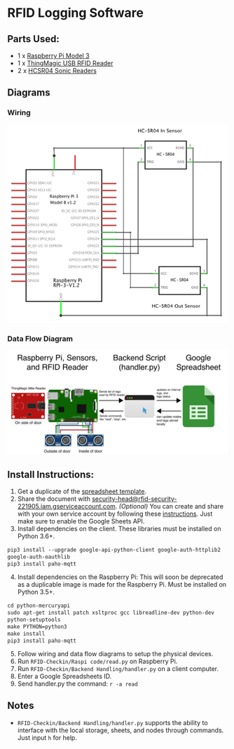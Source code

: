# RFID Logging Software 

## Parts Used:
* 1 x [Raspberry Pi Model 3](https://www.raspberrypi.org/products/raspberry-pi-3-model-b/)
* 1 x [ThingMagic USB RFID Reader](https://www.atlasrfidstore.com/thingmagic-usb-plus-rfid-reader/)
* 2 x [HCSR04 Sonic Readers](https://www.sparkfun.com/products/13959)

## Diagrams
### Wiring
![wiring diagram](https://github.com/hermlerARC/rfidpi/blob/master/Diagrams/Sensor%20Wiring.png?raw=true)
### Data Flow Diagram
![data flow diagram](https://github.com/hermlerARC/rfidpi/blob/master/Diagrams/Data%20Flow%20Diagram.jpg?raw=true)
## Install Instructions:
1. Get a duplicate of the [spreadsheet template](https://docs.google.com/spreadsheets/d/1U1NcnHXWjDb0NeJ3oTpLPU2vhdeKHef8IizWEw00A-0/edit?usp=sharing).
2. Share the document with security-head@rfid-security-221905.iam.gserviceaccount.com. *(Optional)* You can create and share with your own service account by following these [instructions](https://developers.google.com/identity/protocols/OAuth2ServiceAccount). Just make sure to enable the Google Sheets API.
3. Install dependencies on the client. These libraries must be installed on Python 3.6+.
```
pip3 install --upgrade google-api-python-client google-auth-httplib2 google-auth-oauthlib
pip3 install paho-mqtt
```
4. Install dependencies on the Raspberry Pi:
This will soon be deprecated as a duplicable image is made for the Raspberry Pi. Must be installed on Python 3.5+.
```git clone https://github.com/gotthardp/python-mercuryapi.git
cd python-mercuryapi
sudo apt-get install patch xsltproc gcc libreadline-dev python-dev python-setuptools
make PYTHON=python3
make install
pip3 install paho-mqtt
```
5. Follow wiring and data flow diagrams to setup the physical devices.
6. Run `RFID-Checkin/Raspi code/read.py` on Raspberry Pi.
7. Run `RFID-Checkin/Backend Handling/handler.py` on a client computer.
9. Enter a Google Spreadsheets ID. 
8. Send handler.py the command: `r -a read`

## Notes
- `RFID-Checkin/Backend Handling/handler.py` supports the ability to interface with the local storage, sheets, and nodes through commands. Just input `h` for help.
